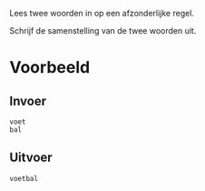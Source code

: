 Lees twee woorden in op een afzonderlijke regel.

Schrijf de samenstelling van de twee woorden uit.

# Voorbeeld

## Invoer
```
voet
bal
```

## Uitvoer
```
voetbal
```
